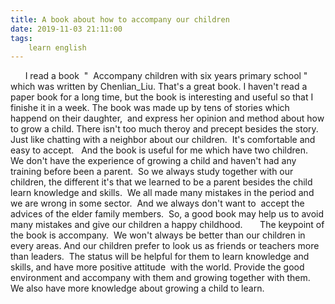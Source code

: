 ```yaml
---
title: A book about how to accompany our children
date: 2019-11-03 21:11:00
tags:
    learn english
---
```

      I read a book  "  Accompany children with six years primary school " which was written by Chenlian_Liu. That's a great book. I haven't read a paper book for a long time, but the book is interesting and useful so that I finishe it in a week. The book was made up by tens of stories which happend on their daughter,  and express her opinion and method about how to grow a child. There isn't too much theroy and precept besides the story.  Just like chatting with a neighbor about our children.  It's comfortable and easy to accept.   And the book is useful for me which have two children.      We don't have the experience of growing a child and haven't had any training before been a parent.  So we always study together with our children, the different it's that we learned to be a parent besides the child learn knowledge and skills.  We all made many mistakes in the period and we are wrong in some sector.  And we always don't want to  accept the advices of the elder family members.  So, a good book may help us to avoid many mistakes and give our children a happy childhood.       The keypoint of the book is accompany.  We won't always be better than our children in every areas. And our children prefer to look us as friends or teachers more than leaders.  The status will be helpful for them to learn knowledge and skills, and have more positive attitude  with the world. Provide the good environment and accompany with them and growing together with them.  We also have more knowledge about growing a child to learn.